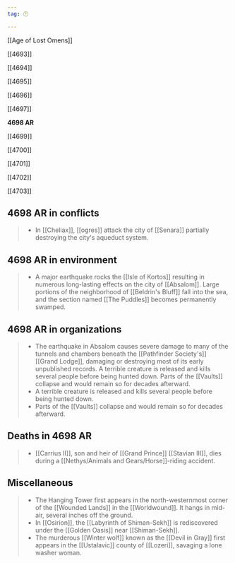 ```yaml
---
tag: 🕛

---
```

[[Age of Lost Omens]]


[[4693]]

[[4694]]

[[4695]]

[[4696]]

[[4697]]

**4698 AR**

[[4699]]

[[4700]]

[[4701]]

[[4702]]

[[4703]]



## 4698 AR in conflicts

>  - In [[Cheliax]], [[ogres]] attack the city of [[Senara]] partially destroying the city's aqueduct system.


## 4698 AR in environment

>  - A major earthquake rocks the [[Isle of Kortos]] resulting in numerous long-lasting effects on the city of [[Absalom]]. Large portions of the neighborhood of [[Beldrin's Bluff]] fall into the sea, and the section named [[The Puddles]] becomes permanently swamped.


## 4698 AR in organizations

>  - The earthquake in Absalom causes severe damage to many of the tunnels and chambers beneath the [[Pathfinder Society's]] [[Grand Lodge]], damaging or destroying most of its early unpublished records.
A terrible creature is released and kills several people before being hunted down.
Parts of the [[Vaults]] collapse and would remain so for decades afterward.
>  - A terrible creature is released and kills several people before being hunted down.
>  - Parts of the [[Vaults]] collapse and would remain so for decades afterward.


## Deaths in 4698 AR

>  - [[Carrius II]], son and heir of [[Grand Prince]] [[Stavian III]], dies during a [[Nethys/Animals and Gears/Horse]]-riding accident.


## Miscellaneous

>  - The Hanging Tower first appears in the north-westernmost corner of the [[Wounded Lands]] in the [[Worldwound]]. It hangs in mid-air, several inches off the ground.
>  - In [[Osirion]], the [[Labyrinth of Shiman-Sekh]] is rediscovered under the [[Golden Oasis]] near [[Shiman-Sekh]].
>  - The murderous [[Winter wolf]] known as the [[Devil in Gray]] first appears in the [[Ustalavic]] county of [[Lozeri]], savaging a lone washer woman.







